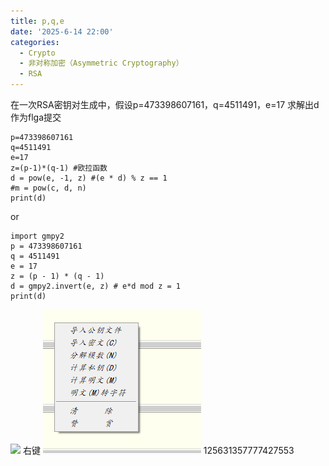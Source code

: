 ```yaml
---
title: p,q,e
date: '2025-6-14 22:00'
categories:
  - Crypto
  - 非对称加密（Asymmetric Cryptography）
  - RSA
---
```

在一次RSA密钥对生成中，假设p=473398607161，q=4511491，e=17
求解出d作为flga提交
```
p=473398607161
q=4511491
e=17
z=(p-1)*(q-1) #欧拉函数
d = pow(e, -1, z) #(e * d) % z == 1 
#m = pow(c, d, n)
print(d)
```
or
```
import gmpy2
p = 473398607161 
q = 4511491 
e = 17 
z = (p - 1) * (q - 1) 
d = gmpy2.invert(e, z) # e*d mod z = 1
print(d)
```
![](/images/{398FE444-FE62-474E-8333-9D51EDA83FEB}.png)
右键
![](/images/Pastedimage20250603090548.png)
125631357777427553

